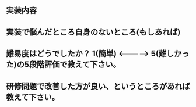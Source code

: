 ## 実装内容
<!--
どの部分の実装を行ったか
-->

## 実装で悩んだところ自身のないところ(もしあれば)

## 難易度はどうでしたか？ 1(簡単) <-----> 5(難しかった)の5段階評価で教えて下さい。

## 研修問題で改善した方が良い、というところがあれば教えて下さい。
